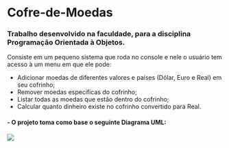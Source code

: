 # Cofre-de-Moedas
### Trabalho desenvolvido na faculdade, para a disciplina Programação Orientada à Objetos.

Consiste em um pequeno sistema que roda no console e nele o usuário tem acesso à um menu em que ele pode:
- Adicionar moedas de diferentes valores e países (Dólar, Euro e Real) em seu cofrinho;
- Remover moedas específicas do cofrinho;
- Listar todas as moedas que estão dentro do cofrinho;
- Calcular quanto dinheiro existe no cofrinho convertido para Real.

#### - O projeto toma como base o seguinte Diagrama UML:
<img align="center" src="https://user-images.githubusercontent.com/77700198/198379113-9c5140dd-555e-4b54-aa8d-51608218dfd7.png">
